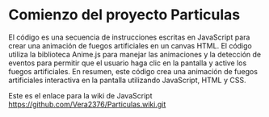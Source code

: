 <h1>
Comienzo del proyecto Particulas</h1>

El código es una secuencia de instrucciones escritas en JavaScript para crear una animación de fuegos artificiales en un canvas HTML. El código utiliza la biblioteca Anime.js para manejar las animaciones y la detección de eventos para permitir que el usuario haga clic en la pantalla y active los fuegos artificiales. En resumen, este código crea una animación de fuegos artificiales interactiva en la pantalla utilizando JavaScript, HTML y CSS.</strong>

Este es el enlace para la wiki de JavaScript https://github.com/Vera2376/Particulas.wiki.git

